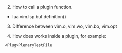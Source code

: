 2. How to call a plugin function.

- <cmd>lua vim.lsp.buf.definition()<cr>

3. Difference between vim.o, vim.wo, vim.bo, vim.opt

4. How does <Plug> works inside a plugin, for example:

```
<Plug>PlenaryTestFile
```
